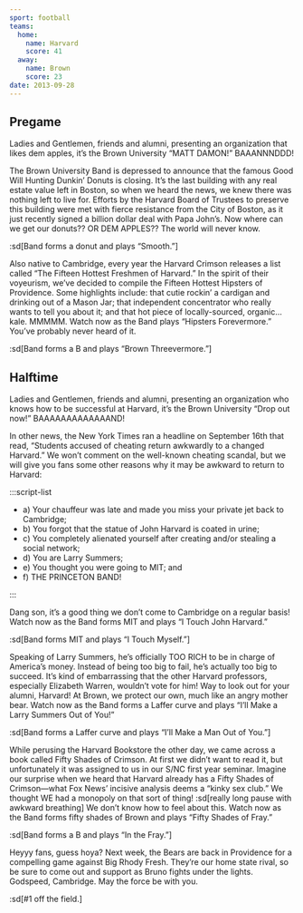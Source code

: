 ```yaml
---
sport: football
teams:
  home:
    name: Harvard
    score: 41
  away:
    name: Brown
    score: 23
date: 2013-09-28
---
```


## Pregame

Ladies and Gentlemen, friends and alumni, presenting an organization that likes dem apples, it’s the Brown University “MATT DAMON!” BAAANNNDDD!

The Brown University Band is depressed to announce that the famous Good Will Hunting Dunkin’ Donuts is closing. It’s the last building with any real estate value left in Boston, so when we heard the news, we knew there was nothing left to live for. Efforts by the Harvard Board of Trustees to preserve this building were met with fierce resistance from the City of Boston, as it just recently signed a billion dollar deal with Papa John’s. Now where can we get our donuts?? OR DEM APPLES?? The world will never know.

:sd[Band forms a donut and plays “Smooth.”]

Also native to Cambridge, every year the Harvard Crimson releases a list called “The Fifteen Hottest Freshmen of Harvard.” In the spirit of their voyeurism, we’ve decided to compile the Fifteen Hottest Hipsters of Providence. Some highlights include: that cutie rockin’ a cardigan and drinking out of a Mason Jar; that independent concentrator who really wants to tell you about it; and that hot piece of locally-sourced, organic... kale. MMMMM. Watch now as the Band plays “Hipsters Forevermore.” You’ve probably never heard of it.

:sd[Band forms a B and plays “Brown Threevermore.”]

## Halftime

Ladies and Gentlemen, friends and alumni, presenting an organization who knows how to be successful at Harvard, it’s the Brown University “Drop out now!” BAAAAAAAAAAAAAND!

In other news, the New York Times ran a headline on September 16th that read, “Students accused of cheating return awkwardly to a changed Harvard.” We won’t comment on the well-known cheating scandal, but we will give you fans some other reasons why it may be awkward to return to Harvard:

:::script-list

- a) Your chauffeur was late and made you miss your private jet back to Cambridge;
- b) You forgot that the statue of John Harvard is coated in urine;
- c) You completely alienated yourself after creating and/or stealing a social network;
- d) You are Larry Summers;
- e) You thought you were going to MIT; and
- f) THE PRINCETON BAND!

:::

Dang son, it’s a good thing we don’t come to Cambridge on a regular basis! Watch now as the Band forms MIT and plays “I Touch John Harvard.”

:sd[Band forms MIT and plays “I Touch Myself.”]

Speaking of Larry Summers, he’s officially TOO RICH to be in charge of America’s money. Instead of being too big to fail, he’s actually too big to succeed. It’s kind of embarrassing that the other Harvard professors, especially Elizabeth Warren, wouldn’t vote for him! Way to look out for your alumni, Harvard! At Brown, we protect our own, much like an angry mother bear. Watch now as the Band forms a Laffer curve and plays “I’ll Make a Larry Summers Out of You!”

:sd[Band forms a Laffer curve and plays “I’ll Make a Man Out of You.”]

While perusing the Harvard Bookstore the other day, we came across a book called Fifty Shades of Crimson. At first we didn’t want to read it, but unfortunately it was assigned to us in our S/NC first year seminar. Imagine our surprise when we heard that Harvard already has a Fifty Shades of Crimson—what Fox News’ incisive analysis deems a “kinky sex club.” We thought WE had a monopoly on that sort of thing! :sd[really long pause with awkward breathing] We don’t know how to feel about this. Watch now as the Band forms fifty shades of Brown and plays “Fifty Shades of Fray.”

:sd[Band forms a B and plays “In the Fray.”]

Heyyy fans, guess hoya? Next week, the Bears are back in Providence for a compelling game against Big Rhody Fresh. They’re our home state rival, so be sure to come out and support as Bruno fights under the lights. Godspeed, Cambridge. May the force be with you.

:sd[#1 off the field.]
